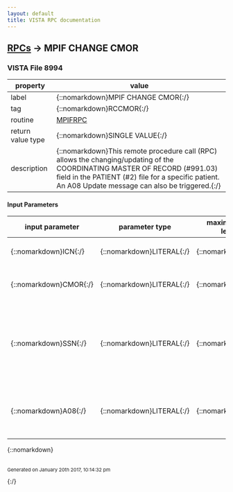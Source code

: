 ```yaml
---
layout: default
title: VISTA RPC documentation
---
```




## [RPCs](TableOfContent.md) &#8594; MPIF CHANGE CMOR 



### VISTA File 8994 


 property | value 
--- | --- 
 label | {::nomarkdown}MPIF CHANGE CMOR{:/}
 tag | {::nomarkdown}RCCMOR{:/}
 routine | [MPIFRPC](http://code.osehra.org/dox/Routine_MPIFRPC_source.html)
 return value type | {::nomarkdown}SINGLE VALUE{:/}
 description | {::nomarkdown}This remote procedure call (RPC) allows the changing/updating of the COORDINATING MASTER OF RECORD (#991.03) field in the PATIENT (#2) file for a specific patient. An A08 Update message can also be triggered.{:/}

#### Input Parameters

| input parameter | parameter type | maximum data length | required | description | 
| --- | --- | --- | --- | --- | 
| {::nomarkdown}ICN{:/} | {::nomarkdown}LITERAL{:/} | {::nomarkdown}10{:/} | {::nomarkdown}true{:/} | {::nomarkdown}ICN - not including the checksum{:/} | 
| {::nomarkdown}CMOR{:/} | {::nomarkdown}LITERAL{:/} | {::nomarkdown}3{:/} | {::nomarkdown}true{:/} | {::nomarkdown}The station number of the site that is to become the CMOR{:/} | 
| {::nomarkdown}SSN{:/} | {::nomarkdown}LITERAL{:/} | {::nomarkdown}9{:/} | {::nomarkdown}true{:/} | {::nomarkdown}Social Security Number for the patient that is to be changed.  SSN willonly be used if ICN is not found to check if the problem is with the AICNx-ref on the ICN field.{:/} | 
| {::nomarkdown}A08{:/} | {::nomarkdown}LITERAL{:/} | {::nomarkdown}1{:/} | {::nomarkdown}true{:/} | {::nomarkdown}This field will serve as a flag to note whether or not an A08 update message should be triggered.{:/} | 

{::nomarkdown} <br/><br/><p style="font-size: 11px">Generated on January 20th 2017, 10:14:32 pm</p>{:/}